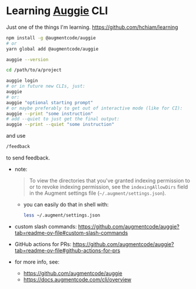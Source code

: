 # Learning [Auggie](https://github.com/augmentcode/auggie) CLI

Just one of the things I'm learning. https://github.com/hchiam/learning

```sh
npm install -g @augmentcode/auggie
# or
yarn global add @augmentcode/auggie

auggie --version

cd /path/to/a/project

auggie login
# or in future new CLIs, just:
auggie
# or:
auggie "optional starting prompt"
# or maybe preferably to get out of interactive mode (like for CI):
auggie --print "some instruction"
# add --quiet to just get the final output:
auggie --print --quiet "some instruction"
```

and use

```sh
/feedback
```

to send feedback.

- note:
  > To view the directories that you've granted indexing permission to or
    to revoke indexing permission, see the `indexingAllowDirs` field in the
     Augment settings file (`~/.augment/settings.json`).
  - you can easily do that in shell with:
    ```sh
    less ~/.augment/settings.json
    ```

- custom slash commands: 
https://github.com/augmentcode/auggie?tab=readme-ov-file#custom-slash-commands

- GitHub actions for PRs: 
https://github.com/augmentcode/auggie?tab=readme-ov-file#github-actions-for-prs

- for more info, see:
  - https://github.com/augmentcode/auggie
  - https://docs.augmentcode.com/cli/overview
